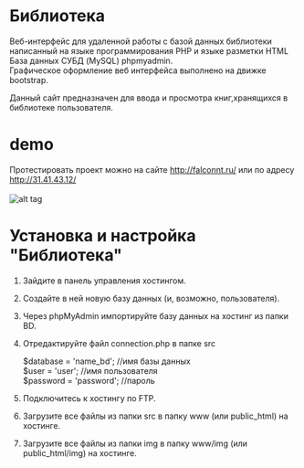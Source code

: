 # Библиотека
Веб-интерфейс для удаленной работы с базой данных библиотеки написанный на языке программирования PHP и языке разметки HTML<br>
База данных СУБД (MySQL) phpmyadmin.<br>
Графическое оформление веб интерфейса выполнено на движке bootstrap.<br>

Данный сайт предназначен для ввода и просмотра книг,хранящихся в библиотеке пользователя.

# demo
Протестировать проект можно на сайте http://falconnt.ru/ или по адресу http://31.41.43.12/<br><br>
![alt tag](http://falconnt.ru/demo.png "demo")​

# Установка и настройка "Библиотека" 
1. Зайдите в панель управления хостингом.
2. Создайте в ней новую базу данных (и, возможно, пользователя).
3. Через phpMyAdmin импортируйте базу данных на хостинг из папки BD.
4. Отредактируйте файл connection.php в папке src

      $database = 'name_bd'; //имя базы данных<br>
      $user = 'user'; //имя пользователя<br>
      $password = 'password'; //пароль
      
5. Подключитесь к хостингу по FTP.     
6. Загрузите все файлы из папки src в папку www (или public_html) на хостинге.
7. Загрузите все файлы из папки img в папку www/img (или public_html/img) на хостинге.
